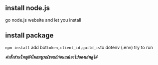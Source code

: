 ## install node.js
go node.js website and let you install
## install package
```npm install```
add bot` token,client_id,guild_is `to dotenv (.env) 
try to run

***คำสั่งส่วนใหญ่ยังไมสมบูรณ์์ขอแก้ก่อนแต่เอาไปลองเล่นดูได้***
